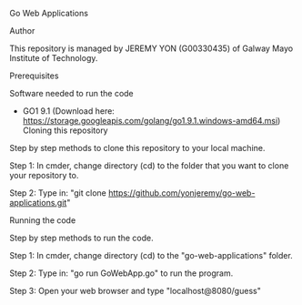 Go Web Applications

Author

This repository is managed by JEREMY YON (G00330435) of Galway Mayo Institute of Technology.

Prerequisites

Software needed to run the code

- GO1 9.1 (Download here: https://storage.googleapis.com/golang/go1.9.1.windows-amd64.msi)
Cloning this repository

Step by step methods to clone this repository to your local machine.

Step 1: In cmder, change directory (cd) to the folder that you want to clone your repository to.

Step 2: Type in: "git clone https://github.com/yonjeremy/go-web-applications.git"

Running the code

Step by step methods to run the code.

Step 1: In cmder, change directory (cd) to the "go-web-applications" folder.

Step 2: Type in: "go run GoWebApp.go" to run the  program.

Step 3: Open your web browser and type "localhost@8080/guess"

